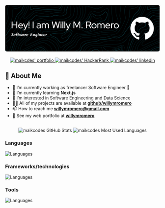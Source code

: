 <div align="center">
<a href="https://github.com/willymromero/">
    <img
        src="github-header-image.png"
        alt="maikcodes' header image"
    />
</a>
</div>

</br>

<div align="center">
<a href="https://willymromero.vercel.app/" target="_blank" rel="noreferrer">
    <img
        src="https://img.shields.io/static/v1?message=portfolio&logo=vercel&label=&color=000&logoColor=white&labelColor=&style=for-the-badge"
        alt="maikcdes' portfolio"
        height="35"
    />
</a>
<!--  -->
<a href="https://www.linkedin.com/in/willymromero/" target="_blank" rel="noreferrer">
    <img
        src="https://img.shields.io/static/v1?message=LinkedIn&logo=linkedin&label=&color=0077B5&logoColor=white&labelColor=&style=for-the-badge"
        alt="maikcodes' HackerRank"
        height="35"
    />
</a>
<!--  -->
<a href="https://www.hackerrank.com/profile/willymromero" target="_blank" rel="noreferrer">
    <img
        src="https://img.shields.io/static/v1?message=HackerRank&logo=HackerRank&label=&color=2EC866&logoColor=white&labelColor=&style=for-the-badge"
        alt="maikcodes' linkedin"
        height="35"
    />
</a>
</div>

## 💫 About Me

- 🔭 I’m currently working as freelancer Software Engineer 🦾
- 🌱 I’m currently learning **Next.js**
- 👀 I’m interested in Software Engineering and Data Science
- 👨‍💻 All of my projects are available at **[github/willymromero](https://github.com/willymromero)**
- 📫 How to reach me **<willymromero@gmail.com>**
- 🔗 See my web portfolio at **[willymromero](https://willymromero.vercel.app/)**
  
<br/>

<div align="center">
    <img
        src="https://github-readme-stats.vercel.app/api?username=willymromero&theme=nord&title_color=22d3ee&hide_border=true&include_all_commits=false&count_private=false"
        alt="maikcodes GitHub Stats"
        height="150"
    />
<!--  -->
    <img
        src="https://github-readme-stats.vercel.app/api/top-langs/?username=willymromero&theme=nord&title_color=22d3ee&hide_border=true&include_all_commits=false&count_private=false&layout=compact"
        alt="maikcodes Most Used Languages"
        height="150"
    />
<!--  -->
<!--     <img
        src="https://github-readme-streak-stats.herokuapp.com/?user=willymromero&theme=nord&title_color=22d3ee&hide_border=true&hide_total_contributions=true&hide_current_streak=true"
        alt="maikcodes GitHub Streak"
        height="150"
    /> -->
</div>

### Languages

![Languages](https://skillicons.dev/icons?i=ts,js,python,html,css)

### Frameworks/technologies

![Languages](https://skillicons.dev/icons?i=nodejs,express,flask,django,nextjs,react,tailwindcss,bootstrap,docker,prisma,sequelize,postgres,mongodb,mysql,sqlite)

### Tools

![Languages](https://skillicons.dev/icons?i=git,github,postman)
